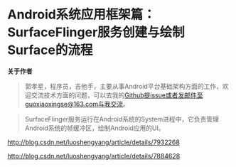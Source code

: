 # Android系统应用框架篇：SurfaceFlinger服务创建与绘制Surface的流程

**关于作者**

>郭孝星，程序员，吉他手，主要从事Android平台基础架构方面的工作，欢迎交流技术方面的问题，可以去我的[Github](https://github.com/guoxiaoxing)提issue或者发邮件至guoxiaoxingse@163.com与我交流。

>SurfaceFlinger服务运行在Android系统的System进程中，它负责管理Android系统的帧缓冲区，绘制Android应用的UI。


http://blog.csdn.net/luoshengyang/article/details/7932268

http://blog.csdn.net/luoshengyang/article/details/7884628